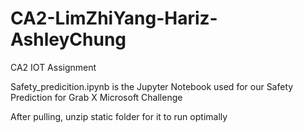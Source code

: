 # CA2-LimZhiYang-Hariz-AshleyChung
CA2 IOT Assignment 

Safety_predicition.ipynb is the Jupyter Notebook used for our Safety Prediction for Grab X Microsoft Challenge

After pulling, unzip static folder for it to run optimally
